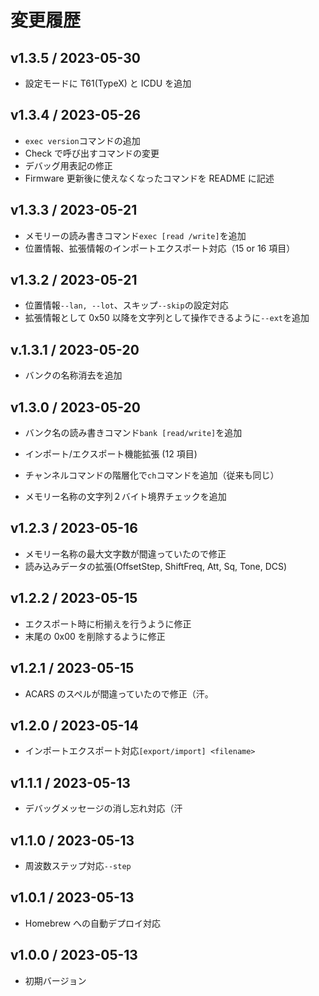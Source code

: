# 変更履歴

## v1.3.5 / 2023-05-30

- 設定モードに T61(TypeX) と ICDU を追加

## v1.3.4 / 2023-05-26

- `exec version`コマンドの追加
- Check で呼び出すコマンドの変更
- デバッグ用表記の修正
- Firmware 更新後に使えなくなったコマンドを README に記述

## v1.3.3 / 2023-05-21

- メモリーの読み書きコマンド`exec [read /write]`を追加
- 位置情報、拡張情報のインポートエクスポート対応（15 or 16 項目）

## v1.3.2 / 2023-05-21

- 位置情報`--lan, --lot`、スキップ`--skip`の設定対応
- 拡張情報として 0x50 以降を文字列として操作できるように`--ext`を追加

## v.1.3.1 / 2023-05-20

- バンクの名称消去を追加

## v1.3.0 / 2023-05-20

- バンク名の読み書きコマンド`bank [read/write]`を追加
- インポート/エクスポート機能拡張 (12 項目)
- チャンネルコマンドの階層化で`ch`コマンドを追加（従来も同じ）

- メモリー名称の文字列２バイト境界チェックを追加

## v1.2.3 / 2023-05-16

- メモリー名称の最大文字数が間違っていたので修正
- 読み込みデータの拡張(OffsetStep, ShiftFreq, Att, Sq, Tone, DCS)

## v1.2.2 / 2023-05-15

- エクスポート時に桁揃えを行うように修正
- 末尾の 0x00 を削除するように修正

## v1.2.1 / 2023-05-15

- ACARS のスペルが間違っていたので修正（汗。

## v1.2.0 / 2023-05-14

- インポートエクスポート対応`[export/import] <filename>`

## v1.1.1 / 2023-05-13

- デバッグメッセージの消し忘れ対応（汗

## v1.1.0 / 2023-05-13

- 周波数ステップ対応`--step`

## v1.0.1 / 2023-05-13

- Homebrew への自動デプロイ対応

## v1.0.0 / 2023-05-13

- 初期バージョン
